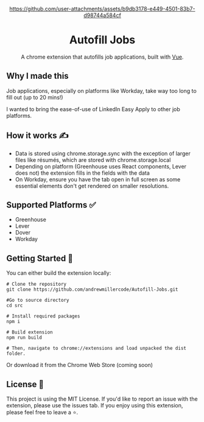 <div align="center">


https://github.com/user-attachments/assets/b9db3178-e449-4501-83b7-d98744a584cf



<h1 align="center">
  Autofill Jobs
</h1>
  <p>
  A chrome extension that autofills job applications, built with 
  <a href="https://vuejs.org/">Vue</a>.
</p>
</div>

## Why I made this 

Job applications, especially on platforms like Workday, take way too long to fill out (up to 20 mins!)

I wanted to bring the ease-of-use of LinkedIn Easy Apply to other job platforms.


## How it works ✍️

 - Data is stored using chrome.storage.sync with the exception of larger files like résumés, which are stored with chrome.storage.local
 - Depending on platform (Greenhouse uses React components, Lever does not) the extension fills in the fields with the data
 - On Workday, ensure you have the tab open in full screen as some essential elements don't get rendered on smaller resolutions.

## Supported Platforms ✅
 - Greenhouse 
 - Lever 
 - Dover 
 - Workday 

## Getting Started 🚀
You can either build the extension locally:
```
# Clone the repository
git clone https://github.com/andrewmillercode/Autofill-Jobs.git

#Go to source directory
cd src

# Install required packages
npm i 

# Build extension
npm run build

# Then, navigate to chrome://extensions and load unpacked the dist folder.
```
Or download it from the Chrome Web Store (coming soon)

## License 📝

This project is using the MIT License. If you'd like to report an issue with the extension, please use the issues tab. If you enjoy using this extension, please feel free to leave a ⭐. 

